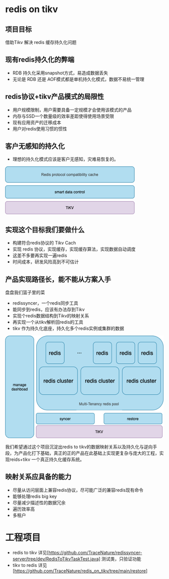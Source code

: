 # redis on tikv

## 项目目标

借助Tikv 解决 redis 缓存持久化问题

## 现有redis持久化的弊端

* RDB 持久化采用snapshot方式，易造成数据丢失
* 无论是 RDB 还是 AOF模式都是单机持久化模式，数据不易统一管理

## redis协议+tikv产品模式的局限性

* 用户规模限制，用户需要具备一定规模才会使用该模式的产品
* 内存与SSD一个数量级的效率差距使得使用场景受限
* 现有应用资产的迁移成本
* 用户对redis使用习惯的惯性
  
## 客户无感知的持久化

* 理想的持久化模式应该是客户无感知，灾难易恢复的。

![smartredis](images/smart_redis.png)

## 实现这个目标我们要做什么

* 构建符合redis协议的 Tikv Cach
* 实现 redis 协议，实现缓存，实现缓存算法，实现数据自动调度
* 这差不多要再实现一遍redis
* 时间成本，研发风险高到不可估计

## 产品实现路径长，能不能从方案入手

 盘盘我们篮子里的菜

* redissyncer，一个redis同步工具
* 能同步到redis，应该有办法存到Tikv
* 实现个redis数据结构到Tikv的映射关系
* 再实现一个从tikv解析回redis的工具
* tikv 作为持久化底座，持久化多个redis实例或集群的数据

![redis_pesistent](./images/redis_persistent.png)

我们希望通过这个项目沉淀出redis to tikv的数据映射关系以及持久化与逆向手段，为产品化打下基础，真正的正的产品在此基础上实现更复杂与庞大的工程，实现reids+tikv 一个真正持久化缓存系统。

## 映射关系应具备的能力

* 尽量从访问层面上兼容redis协议，尽可能广泛的兼容redis现有命令
* 能够处理redis big key
* 尽量减少描述性的数据冗余
* 遍历效率高
* 多租户


# 工程项目

* redis to tikv
  详见[https://github.com/TraceNature/redissyncer-server/tree/dev/RedisToTikvTaskTest.java] 
  测试类，只验证功能
* tikv to redis
  详见[https://github.com/TraceNature/redis_on_tikv/tree/main/restore]

